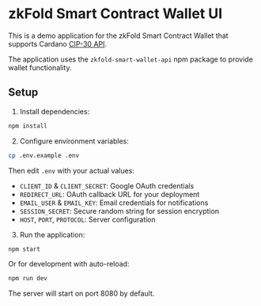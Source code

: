 # zkFold Smart Contract Wallet UI 

This is a demo application for the zkFold Smart Contract Wallet that supports Cardano [CIP-30 API](https://github.com/cardano-foundation/CIPs/tree/master/CIP-0030).

The application uses the `zkfold-smart-wallet-api` npm package to provide wallet functionality.

## Setup

1. Install dependencies:
```bash
npm install
```

2. Configure environment variables:
```bash
cp .env.example .env
```
Then edit `.env` with your actual values:
- `CLIENT_ID` & `CLIENT_SECRET`: Google OAuth credentials
- `REDIRECT_URL`: OAuth callback URL for your deployment
- `EMAIL_USER` & `EMAIL_KEY`: Email credentials for notifications
- `SESSION_SECRET`: Secure random string for session encryption
- `HOST`, `PORT`, `PROTOCOL`: Server configuration

3. Run the application:
```bash
npm start
```

Or for development with auto-reload:
```bash
npm run dev
```

The server will start on port 8080 by default.
